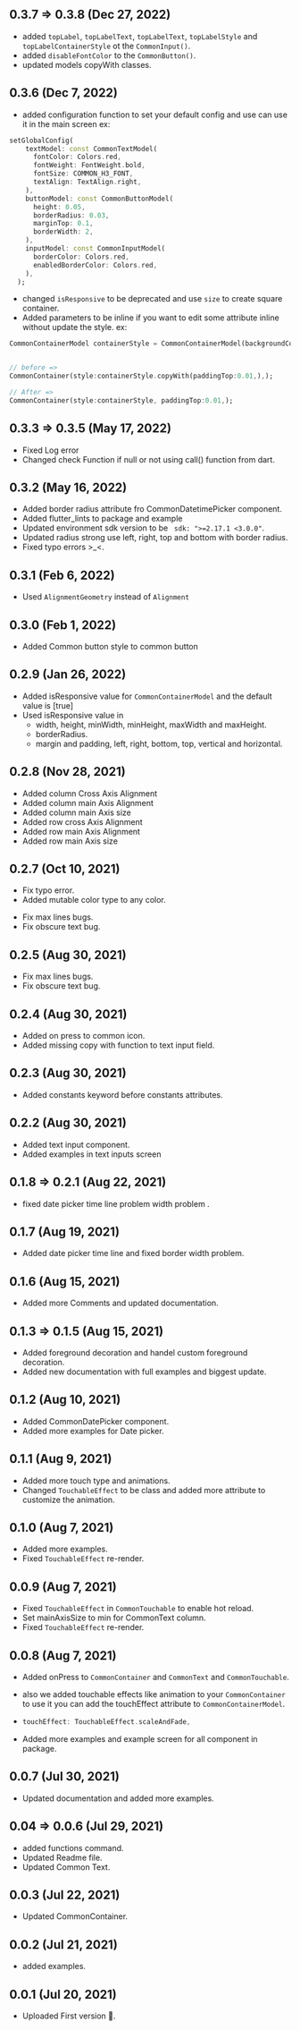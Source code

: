 ## 0.3.7 => 0.3.8 (Dec 27, 2022)
- added `topLabel`, `topLabelText`, `topLabelText`, `topLabelStyle` and `topLabelContainerStyle` ot the `CommonInput()`.
- added `disableFontColor` to the `CommonButton()`.
- updated models copyWith classes.  

## 0.3.6 (Dec 7, 2022)

- added configuration function to set your default config and use can use it in the main screen 
ex: 
```dart
setGlobalConfig(
    textModel: const CommonTextModel(
      fontColor: Colors.red,
      fontWeight: FontWeight.bold,
      fontSize: COMMON_H3_FONT,
      textAlign: TextAlign.right,
    ),
    buttonModel: const CommonButtonModel(
      height: 0.05,
      borderRadius: 0.03,
      marginTop: 0.1,
      borderWidth: 2,
    ),
    inputModel: const CommonInputModel(
      borderColor: Colors.red,
      enabledBorderColor: Colors.red,
    ),
  );

```

- changed `isResponsive` to be deprecated and use `size` to create square container.
- Added parameters to be inline if you want to edit some attribute inline without update the style.
ex: 
```dart 
CommonContainerModel containerStyle = CommonContainerModel(backgroundColor:Colors.red, width:0.2,);


// before =>
CommonContainer(style:containerStyle.copyWith(paddingTop:0.01,),);

// After =>
CommonContainer(style:containerStyle, paddingTop:0.01,);

```

## 0.3.3 => 0.3.5 (May 17, 2022)

- Fixed Log error
- Changed check Function if null or not using call() function from dart.

## 0.3.2 (May 16, 2022)

- Added border radius attribute fro CommonDatetimePicker component.
- Added flutter_lints to package and example 
- Updated environment sdk version to be ` sdk: ">=2.17.1 <3.0.0"`.
- Updated radius strong use left, right, top and bottom with border radius.
- Fixed typo errors >_<.

## 0.3.1  (Feb 6, 2022)

- Used `AlignmentGeometry` instead of `Alignment`

## 0.3.0   (Feb 1, 2022)

- Added Common button style to common button

## 0.2.9   (Jan 26, 2022)

- Added isResponsive value for `CommonContainerModel` and the default value is [true]
- Used isResponsive value in 
  - width, height, minWidth, minHeight, maxWidth and maxHeight.
  - borderRadius.
  - margin and padding, left, right, bottom, top, vertical and horizontal.

## 0.2.8  (Nov 28, 2021)

- Added column Cross Axis Alignment
- Added column main Axis Alignment
- Added column main Axis size
- Added row cross Axis Alignment
- Added row main Axis Alignment
- Added row main Axis size

## 0.2.7  (Oct 10, 2021)
* Fix typo error.
* Added mutable color type to any color.

- Fix max lines bugs.
- Fix obscure text bug.


## 0.2.5  (Aug 30, 2021)
* Fix max lines bugs.
* Fix obscure text bug.

## 0.2.4  (Aug 30, 2021)

- Added on press to common icon.
- Added missing copy with function to text input field.

## 0.2.3  (Aug 30, 2021)

- Added constants keyword before constants attributes.

## 0.2.2  (Aug 30, 2021)

- Added text input component.
- Added examples in text inputs screen

## 0.1.8 => 0.2.1  (Aug 22, 2021)

- fixed date picker time line problem width problem .

## 0.1.7  (Aug 19, 2021)

- Added date picker time line and fixed border width problem.

## 0.1.6  (Aug 15, 2021)

- Added more Comments and updated documentation.

## 0.1.3 => 0.1.5 (Aug 15, 2021)

- Added foreground decoration and handel custom foreground decoration.
- Added new documentation with full examples and biggest update.

## 0.1.2  (Aug 10, 2021)

- Added CommonDatePicker component.
- Added more examples for Date picker.

## 0.1.1  (Aug 9, 2021)

- Added more touch type and animations.
- Changed `TouchableEffect` to be class and added more attribute to customize the animation.

## 0.1.0  (Aug 7, 2021)

- Added more examples.
- Fixed `TouchableEffect` re-render.

## 0.0.9 (Aug 7, 2021)

- Fixed `TouchableEffect` in `CommonTouchable` to enable hot reload.
- Set mainAxisSize to min for CommonText column.
- Fixed `TouchableEffect` re-render.

## 0.0.8 (Aug 7, 2021)

- Added onPress to `CommonContainer` and `CommonText` and `CommonTouchable`.
- also we added touchable effects like animation to your `CommonContainer` to use it you can add the touchEffect attribute to `CommonContainerModel`.

- ```dart
  touchEffect: TouchableEffect.scaleAndFade,
  ```
- Added more examples and example screen for all component in package.

## 0.0.7 (Jul 30, 2021)

- Updated documentation and added more examples.


## 0.04 => 0.0.6 (Jul 29, 2021)

- added functions command.
- Updated Readme file.
- Updated Common Text.

## 0.0.3  (Jul 22, 2021)

- Updated CommonContainer.

## 0.0.2  (Jul 21, 2021)

- added examples.

## 0.0.1  (Jul 20, 2021)

- Uploaded First version 🚀.